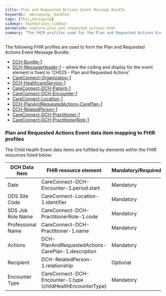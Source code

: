 ```yaml
---
title: Plan and Requested Actions Event Message Bundle
keywords:  messaging, bundles
tags: [fhir,messaging]
sidebar: foundations_sidebar
permalink: explore_plan_and_requested_actions.html
summary: "The FHIR profiles used for the Plan and Requested Actions Event Message Bundle"
---
```


The following FHIR profiles are used to form the Plan and Requested Actions Event Message Bundle:

- [DCH-Bundle-1](https://fhir.nhs.uk/STU3/StructureDefinition/DCH-Bundle-1)
- [DCH-MessageHeader-1](https://fhir.nhs.uk/STU3/StructureDefinition/DCH-MessageHeader-1) - where the coding and display for the event element is fixed to 'CH025 - Plan and Requested Actions'
- [CareConnect-Organization-1](https://fhir.hl7.org.uk/STU3/StructureDefinition/CareConnect-Organization-1)
- [DCH-HealthcareService-1](https://fhir.nhs.uk/STU3/StructureDefinition/DCH-HealthcareService-1)
- [CareConnect-DCH-Patient-1](https://fhir.nhs.uk/STU3/StructureDefinition/CareConnect-DCH-Patient-1)
- [CareConnect-DCH-Encounter-1](https://fhir.nhs.uk/STU3/StructureDefinition/CareConnect-DCH-Encounter-1)
- [CareConnect-Location-1](https://fhir.hl7.org.uk/STU3/StructureDefinition/CareConnect-Location-1)
- [DCH-PlanAndRequestedActions-CarePlan-1](https://fhir.nhs.uk/STU3/StructureDefinition/DCH-PlanAndRequestedActions-CarePlan-1)
- [DCH-RelatedPerson-1](https://fhir.nhs.uk/STU3/StructureDefinition/DCH-RelatedPerson-1)
- [CareConnect-DCH-Practitioner-1](https://fhir.nhs.uk/STU3/StructureDefinition/CareConnect-DCH-Practitioner-1)
- [CareConnect-DCH-PractitionerRole-1](https://fhir.nhs.uk/STU3/StructureDefinition/CareConnect-DCH-PractitionerRole-1)


### Plan and Requested Actions Event data item mapping to FHIR profiles ###

The Child Health Event data items are fulfilled by elements within the FHIR resources listed below:

| DCH Data Item     | FHIR resource element                           | Mandatory/Required/Optional |
|-------------------|-------------------------------------------------|-----------------------------|
| Date              | CareConnect-DCH-Encounter-1.period.start        | Mandatory                   |
| ODS Site Code     | CareConnect-Location-1.identifier           | Mandatory                   |
| SDS Job Role Name | CareConnect-DCH-PractitionerRole-1.code         | Mandatory                   |
| Professional Name | CareConnect-DCH-Practitioner-1.name             | Mandatory                   |
| Actions           | DCH-PlanAndRequestedActions-CarePlan-1.description          | Mandatory                   |
| Recipient         | DCH-RelatedPerson-1.relationship                | Optional                    |
| Encounter Type    | CareConnect-DCH-Encounter-1.type (childHealthEncounterType)                 | Mandatory                   |

